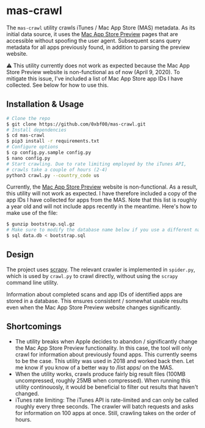 # mas-crawl

The `mas-crawl` utility crawls iTunes / Mac App Store (MAS) metadata. As its initial data source, it uses the [Mac App Store Preview](https://itunes.apple.com/us/genre/mac/id39) pages that are accessible without spoofing the user agent. Subsequent scans query metadata for all apps previously found, in addition to parsing the preview website.

⚠️ This utility currently does not work as expected because the Mac App Store Preview website is non-functional as of now (April 9, 2020). To mitigate this issue, I've included a list of Mac App Store app IDs I have collected. See below for how to use this.

## Installation & Usage

```bash
# Clone the repo
$ git clone https://github.com/0xbf00/mas-crawl.git
# Install dependencies
$ cd mas-crawl
$ pip3 install -r requirements.txt
# Configure options
$ cp config.py.sample config.py
$ nano config.py
# Start crawling. Due to rate limiting employed by the iTunes API,
# crawls take a couple of hours (2-4)
python3 crawl.py --country_code us
```

Currently, the [Mac App Store Preview](https://itunes.apple.com/us/genre/mac/id39) website is non-functional. As a result, this utility will not work as expected. I have therefore included a copy of the app IDs I have collected for apps from the MAS. Note that this list is roughly a year old and will not include apps recently in the meantime. Here's how to make use of the file:

```bash
$ gunzip bootstrap.sql.gz
# Make sure to modify the database name below if you use a different name!
$ sql data.db < bootstrap.sql
```

## Design

The project uses [scrapy](https://scrapy.org/). The relevant crawler is implemented in `spider.py`, which is used by `crawl.py` to crawl directly, without using the `scrapy` command line utility.

Information about completed scans and app IDs of identified apps are stored in a database. This ensures consistent / somewhat usable results even when the Mac App Store Preview website changes significantly.

## Shortcomings

* The utility breaks when Apple decides to abandon / significantly change the Mac App Store Preview functionality. In this case, the tool will only crawl for information about previously found apps. This currently seems to be the case. This utility was used in 2018 and worked back then. Let me know if you know of a better way to /list apps/ on the MAS.
* When the utility works, crawls produce fairly big result files (100MB uncompressed, roughly 25MB when compressed). When running this utility continouosly, it would be beneficial to filter out results that haven't changed.
* iTunes rate limiting: The iTunes API is rate-limited and can only be called roughly every three seconds. The crawler will batch requests and asks for information on 100 apps at once. Still, crawling takes on the order of hours.